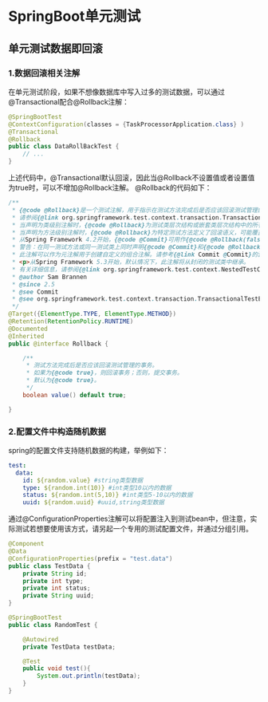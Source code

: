 # SpringBoot单元测试
## 单元测试数据即回滚
### 1.数据回滚相关注解
在单元测试阶段，如果不想像数据库中写入过多的测试数据，可以通过@Transactional配合@Rollback注解：
```java
@SpringBootTest
@ContextConfiguration(classes = {TaskProcessorApplication.class} )
@Transactional
@Rollback
public class DataRollBackTest {
    // ...
}
```
上述代码中，@Transactional默认回滚，因此当@Rollback不设置值或者设置值为true时，可以不增加@Rollback注解。
@Rollback的代码如下：
```java
/**
 * {@code @Rollback}是一个测试注解，用于指示在测试方法完成后是否应该回滚测试管理的事务
 * 请参阅{@link org.springframework.test.context.transaction.TransactionalTestExecutionListener}类级别的Javadoc，了解测试管理的事务的解释。
 * 当声明为类级别注解时，{@code @Rollback}为测试类层次结构或嵌套类层次结构中的所有测试方法定义了默认的回滚语义。
 * 当声明为方法级别注解时，{@code @Rollback}为特定测试方法定义了回滚语义，可能覆盖类级别的默认提交或回滚语义。
 * 从Spring Framework 4.2开始，{@code @Commit}可用作{@code @Rollback(false)}的直接替代。
 * 警告：在同一测试方法或同一测试类上同时声明{@code @Commit}和{@code @Rollback}是不支持的，可能会导致不可预测的结果。
 * 此注解可以作为元注解用于创建自定义的组合注解。请参考{@link Commit @Commit}的源代码以获取具体示例。
 * <p>从Spring Framework 5.3开始，默认情况下，此注解将从封闭的测试类中继承。
 * 有关详细信息，请参阅{@link org.springframework.test.context.NestedTestConfiguration @NestedTestConfiguration}。
 * @author Sam Brannen
 * @since 2.5
 * @see Commit
 * @see org.springframework.test.context.transaction.TransactionalTestExecutionListener
 */
@Target({ElementType.TYPE, ElementType.METHOD})
@Retention(RetentionPolicy.RUNTIME)
@Documented
@Inherited
public @interface Rollback {

    /**
     * 测试方法完成后是否应该回滚测试管理的事务。
     * 如果为{@code true}，则回滚事务；否则，提交事务。
     * 默认为{@code true}。
     */
    boolean value() default true;

}
```

### 2.配置文件中构造随机数据
spring的配置文件支持随机数据的构建，举例如下：
```yaml
test:
  data:
    id: ${random.value} #string类型数据
    type: ${random.int(10)} #int类型10以内的数据
    status: ${random.int(5,10)} #int类型5-10以内的数据
    uuid: ${random.uuid} #uuid,string类型数据
```
通过@ConfigurationProperties注解可以将配置注入到测试bean中，但注意，实际测试若想要使用该方式，请另起一个专用的测试配置文件，并通过分组引用。
```java
@Component
@Data
@ConfigurationProperties(prefix = "test.data")
public class TestData {
    private String id;
    private int type;
    private int status;
    private String uuid;
}

@SpringBootTest
public class RandomTest {

    @Autowired
    private TestData testData;

    @Test
    public void test(){
        System.out.println(testData);
    }
}
```
